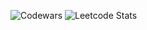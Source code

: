 ![Codewars](https://github.r2v.ch/codewars?user=jsmld&stroke=%23BB432C)
![Leetcode Stats](https://leetcard.jacoblin.cool/jsmld)

<!--
**jsmld/jsmld** is a ✨ _special_ ✨ repository because its `README.md` (this file) appears on your GitHub profile.

Here are some ideas to get you started:

- 🔭 I’m currently working on ...
- 🌱 I’m currently learning ...
- 👯 I’m looking to collaborate on ...
- 🤔 I’m looking for help with ...
- 💬 Ask me about ...
- 📫 How to reach me: ...
- 😄 Pronouns: ...
- ⚡ Fun fact: ...
-->
